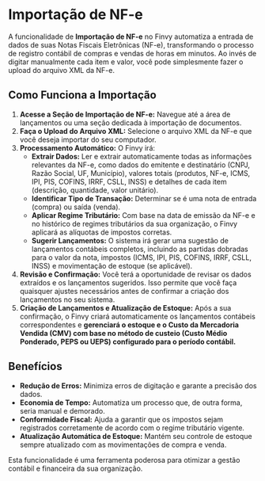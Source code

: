 # Importação de NF-e

A funcionalidade de **Importação de NF-e** no Finvy automatiza a entrada de dados de suas Notas Fiscais Eletrônicas (NF-e), transformando o processo de registro contábil de compras e vendas de horas em minutos. Ao invés de digitar manualmente cada item e valor, você pode simplesmente fazer o upload do arquivo XML da NF-e.

## Como Funciona a Importação

1.  **Acesse a Seção de Importação de NF-e:** Navegue até a área de lançamentos ou uma seção dedicada à importação de documentos.
2.  **Faça o Upload do Arquivo XML:** Selecione o arquivo XML da NF-e que você deseja importar do seu computador.
3.  **Processamento Automático:** O Finvy irá:
    *   **Extrair Dados:** Ler e extrair automaticamente todas as informações relevantes da NF-e, como dados do emitente e destinatário (CNPJ, Razão Social, UF, Município), valores totais (produtos, NF-e, ICMS, IPI, PIS, COFINS, IRRF, CSLL, INSS) e detalhes de cada item (descrição, quantidade, valor unitário).
    *   **Identificar Tipo de Transação:** Determinar se é uma nota de entrada (compra) ou saída (venda).
    *   **Aplicar Regime Tributário:** Com base na data de emissão da NF-e e no histórico de regimes tributários da sua organização, o Finvy aplicará as alíquotas de impostos corretas.
    *   **Sugerir Lançamentos:** O sistema irá gerar uma sugestão de lançamentos contábeis completos, incluindo as partidas dobradas para o valor da nota, impostos (ICMS, IPI, PIS, COFINS, IRRF, CSLL, INSS) e movimentação de estoque (se aplicável).
4.  **Revisão e Confirmação:** Você terá a oportunidade de revisar os dados extraídos e os lançamentos sugeridos. Isso permite que você faça quaisquer ajustes necessários antes de confirmar a criação dos lançamentos no seu sistema.
5.  **Criação de Lançamentos e Atualização de Estoque:** Após a sua confirmação, o Finvy criará automaticamente os lançamentos contábeis correspondentes e **gerenciará o estoque e o Custo da Mercadoria Vendida (CMV) com base no método de custeio (Custo Médio Ponderado, PEPS ou UEPS) configurado para o período contábil.**

## Benefícios

*   **Redução de Erros:** Minimiza erros de digitação e garante a precisão dos dados.
*   **Economia de Tempo:** Automatiza um processo que, de outra forma, seria manual e demorado.
*   **Conformidade Fiscal:** Ajuda a garantir que os impostos sejam registrados corretamente de acordo com o regime tributário vigente.
*   **Atualização Automática de Estoque:** Mantém seu controle de estoque sempre atualizado com as movimentações de compra e venda.

Esta funcionalidade é uma ferramenta poderosa para otimizar a gestão contábil e financeira da sua organização.
